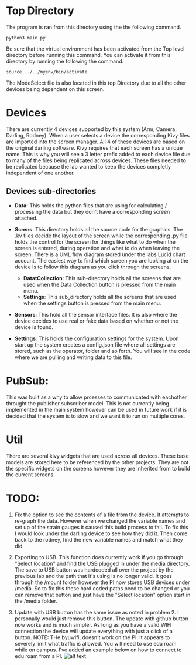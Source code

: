 # Top Directory
The program is ran from this directory using the the following command. 
```
python3 main.py
```
Be sure that the virtual environment has been activated from the Top level directory before running this command. You can activate it from this directory by running the following the command. 
```
source ../../myenv/bin/activate
```
The ModeSelect file is also located in this top Directory due to all the other devices being dependent on this screen.

# Devices 
There are currently 4 devices supported by this system (Arm, Camera, Darling, Rodney). When a user selects a device the corresponding Kivy files are imported into the screen manager. All 4 of these devices are based on the original darling software. Kivy requires that each screen has a unique name. This is why you will see a 3 letter prefix added to each device file due to many of the files being replicated across devices. These files needed to be replicated because the lab wanted to keep the devices completly independent of one another. 

## Devices sub-directories 
* **Data:** This holds the python files that are using for calculating / processing the data but they don't have a corresponding screen attached.<br>

* **Screns**: This directory holds all the source code for the graphics. The .kv files decide the layout of the screen while the corresponding .py file holds the control for the screen for things like what to do when the screen is entered, during operation and what to do when leaving the screen. There is a UML flow diagram stored under the labs Lucid chart account. The easiest way to find which screen you are looking at on the device is to follow this diagram as you click through the screens. <br>
   * **DatatCollection**: This sub-directory holds all the screens that are used when the Data Collection button is pressed from the main menu. 
   * **Settings**: This sub_directory holds all the screens that are used when the settings button is pressed from the main menu.<br>

* **Sensors**: This hold all the sensor interface files. It is also where the device decides to use real or fake data based on whether or not the device is found. 

* **Settings**: This holds the configuration settings for the system. Upon start up the system creates a config.json file where all settings are stored, such as the operator, folder and so forth. You will see in the code where we are pulling and writing data to this file.

# PubSub:
This was built as a why to allow prcesses to communicated with eachother throught the publisher subscriber model. This is not currently being implemented in the main system however can be used in future work if it is decided that the system is to slow and we want it to run on multiple cores. 

# Util
There are several kivy widgets that are used across all devices. These base models are stored here to be referenced by the other projects. They are not the specific widgets on the screens however they are inherited from to build the current screens. 

# TODO: 
1. Fix the option to see the contents of a file from the device. It attempts to re-graph the data. However when we changed the variable names and set up of the strain gauges it caused this build process to fail. To fix this I would look under the darling device to see how they did it. Then come back to the rodney, find the new variable names and match what they did. 

2. Exporting to USB. This function does currently work if you go through "Select location" and find the USB plugged in under the media directory. The save to USB button was hardcoded all over the project by the previous lab and the path that it's using is no longer valid. It goes through the /mount folder however the PI now stores USB devices under /media. So to fix this these hard coded paths need to be changed or you can remove that button and just have the "Select location" option start in the /media folder. 

3. Update with USB button has the same issue as noted in problem 2. I personally would just remove this button. The update with github button now works and is much simpler. As long as you have a valid WIFI connection the device will update everything with just a click of a button. NOTE: THe byuwifi, doesn't work on the PI. It appears to severely limit what traffic is allowed. You will need to use edu roam while on campus. I've added an example below on how to connect to edu roam from a PI. 
![alt text](EDUROAM.png)





